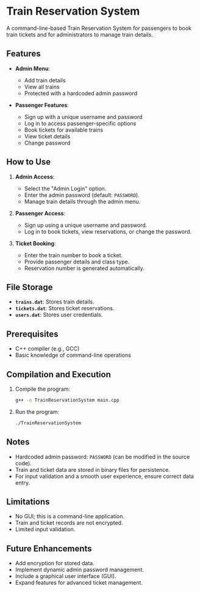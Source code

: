 # Train Reservation System

A command-line-based Train Reservation System for passengers to book train tickets and for administrators to manage train details.

## Features

- **Admin Menu**:

  - Add train details
  - View all trains
  - Protected with a hardcoded admin password

- **Passenger Features**:

  - Sign up with a unique username and password
  - Log in to access passenger-specific options
  - Book tickets for available trains
  - View ticket details
  - Change password

## How to Use

1. **Admin Access**:

   - Select the "Admin Login" option.
   - Enter the admin password (default: `PASSWORD`).
   - Manage train details through the admin menu.

2. **Passenger Access**:

   - Sign up using a unique username and password.
   - Log in to book tickets, view reservations, or change the password.

3. **Ticket Booking**:

   - Enter the train number to book a ticket.
   - Provide passenger details and class type.
   - Reservation number is generated automatically.

## File Storage

- **`trains.dat`**: Stores train details.
- **`tickets.dat`**: Stores ticket reservations.
- **`users.dat`**: Stores user credentials.

## Prerequisites

- C++ compiler (e.g., GCC)
- Basic knowledge of command-line operations

## Compilation and Execution

1. Compile the program:
   ```sh
   g++ -o TrainReservationSystem main.cpp
   ```
2. Run the program:
   ```sh
   ./TrainReservationSystem
   ```

## Notes

- Hardcoded admin password: `PASSWORD` (can be modified in the source code).
- Train and ticket data are stored in binary files for persistence.
- For input validation and a smooth user experience, ensure correct data entry.

## Limitations

- No GUI; this is a command-line application.
- Train and ticket records are not encrypted.
- Limited input validation.

## Future Enhancements

- Add encryption for stored data.
- Implement dynamic admin password management.
- Include a graphical user interface (GUI).
- Expand features for advanced ticket management.

